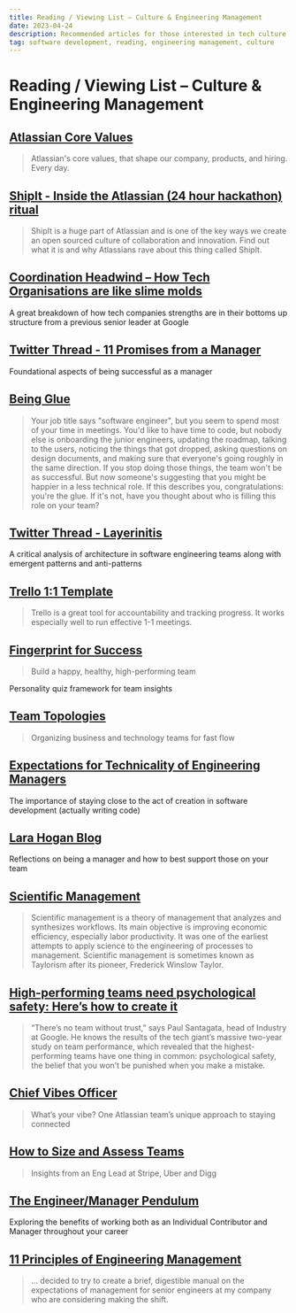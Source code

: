 ```yaml
---
title: Reading / Viewing List – Culture & Engineering Management
date: 2023-04-24
description: Recommended articles for those interested in tech culture and engineering management.
tag: software development, reading, engineering management, culture
---
```


# Reading / Viewing List – Culture & Engineering Management

## [Atlassian Core Values](https://www.youtube.com/watch?v=8xiwyk3ouuI)

> Atlassian's core values, that shape our company, products, and hiring. Every day.

## [ShipIt - Inside the Atlassian (24 hour hackathon) ritual](https://www.youtube.com/watch?v=zgFNTNYJlUk)

> ShipIt is a huge part of Atlassian and is one of the key ways we create an open sourced culture of collaboration and innovation. Find out what it is and why Atlassians rave about this thing called ShipIt.

## [Coordination Headwind – How Tech Organisations are like slime molds](https://komoroske.com/slime-mold/)

A great breakdown of how tech companies strengths are in their bottoms up structure from a previous senior leader at Google

## [Twitter Thread - 11 Promises from a Manager](https://twitter.com/MrEchs/status/1516024322409832450?t=2NFCfifUqUUOuZ84FgsWow&s=19)

Foundational aspects of being successful as a manager

## [Being Glue](https://noidea.dog/glue)

> Your job title says "software engineer", but you seem to spend most of your time in meetings. You'd like to have time to code, but nobody else is onboarding the junior engineers, updating the roadmap, talking to the users, noticing the things that got dropped, asking questions on design documents, and making sure that everyone's going roughly in the same direction. If you stop doing those things, the team won't be as successful. But now someone's suggesting that you might be happier in a less technical role. If this describes you, congratulations: you're the glue. If it's not, have you thought about who is filling this role on your team?

## [Twitter Thread - Layerinitis](https://threadreaderapp.com/thread/1477399261700526080.html)

A critical analysis of architecture in software engineering teams along with emergent patterns and anti-patterns

## [Trello 1:1 Template](https://trello.com/templates/team-management/1-on-1-meeting-agenda-FoIwUPz2)

> Trello is a great tool for accountability and tracking progress. It works especially well to run effective 1-1 meetings.

## [Fingerprint for Success](https://www.fingerprintforsuccess.com/)

> Build a happy, healthy, high-performing team

Personality quiz framework for team insights

## [Team Topologies](https://teamtopologies.com/)

> Organizing business and technology teams for fast flow

## [Expectations for Technicality of Engineering Managers](https://randsinrepose.com/archives/technicality/)

The importance of staying close to the act of creation in software development (actually writing code)

## [Lara Hogan Blog](https://larahogan.me/blog/)

Reflections on being a manager and how to best support those on your team

## [Scientific Management](https://en.wikipedia.org/wiki/Scientific_management)

> Scientific management is a theory of management that analyzes and synthesizes workflows. Its main objective is improving economic efficiency, especially labor productivity. It was one of the earliest attempts to apply science to the engineering of processes to management. Scientific management is sometimes known as Taylorism after its pioneer, Frederick Winslow Taylor.

## [High-performing teams need psychological safety: Here’s how to create it](https://workplaceinsights.microsoft.com/productivity/high-performing-teams-need-psychological-safety-heres-how-to-create-it/)

> “There’s no team without trust,” says Paul Santagata, head of Industry at Google. He knows the results of the tech giant’s massive two-year study on team performance, which revealed that the highest-performing teams have one thing in common: psychological safety, the belief that you won’t be punished when you make a mistake.

## [Chief Vibes Officer](https://www.atlassian.com/blog/teamwork/chief-vibes-officer)

> What’s your vibe? One Atlassian team’s unique approach to staying connected

## [How to Size and Assess Teams](https://review.firstround.com/how-to-size-and-assess-teams-from-an-eng-lead-at-stripe-uber-and-digg)

> Insights from an Eng Lead at Stripe, Uber and Digg

## [The Engineer/Manager Pendulum](https://charity.wtf/2017/05/11/the-engineer-manager-pendulum/)

Exploring the benefits of working both as an Individual Contributor and Manager throughout your career

## [11 Principles of Engineering Management](https://acjay.com/2022/03/11/11-principles-of-engineering-management/)

> ... decided to try to create a brief, digestible manual on the expectations of management for senior engineers at my company who are considering making the shift.
